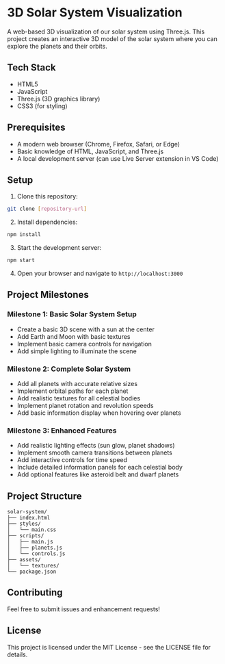 # 3D Solar System Visualization

A web-based 3D visualization of our solar system using Three.js. This project creates an interactive 3D model of the solar system where you can explore the planets and their orbits.

## Tech Stack

- HTML5
- JavaScript
- Three.js (3D graphics library)
- CSS3 (for styling)

## Prerequisites

- A modern web browser (Chrome, Firefox, Safari, or Edge)
- Basic knowledge of HTML, JavaScript, and Three.js
- A local development server (can use Live Server extension in VS Code)

## Setup

1. Clone this repository:
```bash
git clone [repository-url]
```

2. Install dependencies:
```bash
npm install
```

3. Start the development server:
```bash
npm start
```

4. Open your browser and navigate to `http://localhost:3000`

## Project Milestones

### Milestone 1: Basic Solar System Setup
- Create a basic 3D scene with a sun at the center
- Add Earth and Moon with basic textures
- Implement basic camera controls for navigation
- Add simple lighting to illuminate the scene

### Milestone 2: Complete Solar System
- Add all planets with accurate relative sizes
- Implement orbital paths for each planet
- Add realistic textures for all celestial bodies
- Implement planet rotation and revolution speeds
- Add basic information display when hovering over planets

### Milestone 3: Enhanced Features
- Add realistic lighting effects (sun glow, planet shadows)
- Implement smooth camera transitions between planets
- Add interactive controls for time speed
- Include detailed information panels for each celestial body
- Add optional features like asteroid belt and dwarf planets

## Project Structure

```
solar-system/
├── index.html
├── styles/
│   └── main.css
├── scripts/
│   ├── main.js
│   ├── planets.js
│   └── controls.js
├── assets/
│   └── textures/
└── package.json
```

## Contributing

Feel free to submit issues and enhancement requests!

## License

This project is licensed under the MIT License - see the LICENSE file for details. 